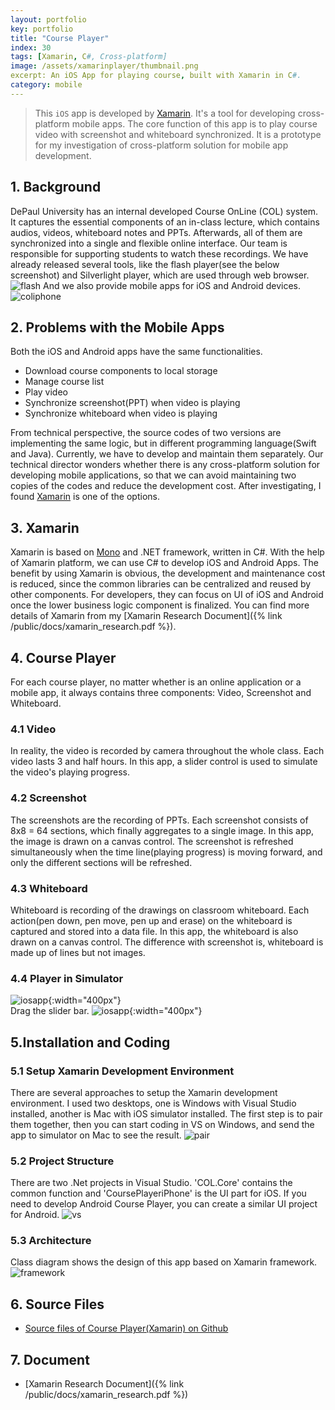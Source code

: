 ```yaml
---
layout: portfolio
key: portfolio
title: "Course Player"
index: 30
tags: [Xamarin, C#, Cross-platform]
image: /assets/xamarinplayer/thumbnail.png
excerpt: An iOS App for playing course, built with Xamarin in C#.
category: mobile
---
```


> This `iOS` app is developed by [Xamarin](https://xamarin.com/). It's a tool for developing cross-platform mobile apps. The core function of this app is to play course video with screenshot and whiteboard synchronized. It is a prototype for my investigation of cross-platform solution for mobile app development.

## 1. Background
DePaul University has an internal developed Course OnLine (COL) system. It captures the essential components of an in-class lecture, which contains audios, videos, whiteboard notes and PPTs. Afterwards, all of them are synchronized into a single and flexible online interface. Our team is responsible for supporting students to watch these recordings. We have already released several tools, like the flash player(see the below screenshot) and Silverlight player, which are used through web browser.
![flash](/assets/xamarinplayer/flash.png "flash")
And we also provide mobile apps for iOS and Android devices.  
![coliphone](/assets/xamarinplayer/col_iphone.jpeg "coliphone")

## 2. Problems with the Mobile Apps
Both the iOS and Android apps have the same functionalities.  
* Download course components to local storage
* Manage course list
* Play video
* Synchronize screenshot(PPT) when video is playing
* Synchronize whiteboard when video is playing

From technical perspective, the source codes of two versions are implementing the same logic, but in different programming language(Swift and Java). Currently, we have to develop and maintain them separately. Our technical director wonders whether there is any cross-platform solution for developing mobile applications, so that we can avoid maintaining two copies of the codes and reduce the development cost. After investigating, I found [Xamarin](https://xamarin.com/) is one of the options.

## 3. Xamarin
Xamarin is based on [Mono](http://www.mono-project.com/) and .NET framework, written in C#. With the help of Xamarin platform, we can use C# to develop iOS and Android Apps. The benefit by using Xamarin is obvious, the development and maintenance cost is reduced, since the common libraries can be centralized and reused by other components. For developers, they can focus on UI of iOS and Android once the lower business logic component is finalized. You can find more details of Xamarin from my [Xamarin Research Document]({% link /public/docs/xamarin_research.pdf %}).

## 4. Course Player
For each course player, no matter whether is an online application or a mobile app, it always contains three components: Video, Screenshot and Whiteboard.  
### 4.1 Video
In reality, the video is recorded by camera throughout the whole class. Each video lasts 3 and half hours. In this app, a slider control is used to simulate the video's playing progress.
### 4.2 Screenshot
The screenshots are the recording of PPTs. Each screenshot consists of 8x8 = 64 sections, which finally aggregates to a single image. In this app, the image is drawn on a canvas control. The screenshot is refreshed simultaneously when the time line(playing progress) is moving forward, and only the different sections will be refreshed.   
### 4.3 Whiteboard
Whiteboard is recording of the drawings on classroom whiteboard. Each action(pen down, pen move, pen up and erase) on the whiteboard is captured and stored into a data file. In this app, the whiteboard is also drawn on a canvas control. The difference with screenshot is, whiteboard is made up of lines but not images.
### 4.4 Player in Simulator
![iosapp](/assets/xamarinplayer/iosapp.png){:width="400px"}  
Drag the slider bar.
![iosapp](/assets/xamarinplayer/iosapp2.png){:width="400px"}

## 5.Installation and Coding
### 5.1 Setup Xamarin Development Environment
There are several approaches to setup the Xamarin development environment. I used two desktops, one is Windows with Visual Studio installed, another is Mac with iOS simulator installed. The first step is to pair them together, then you can start coding in VS on Windows, and send the app to simulator on Mac to see the result.
![pair](/assets/xamarinplayer/pair.png "pair")  
### 5.2 Project Structure
There are two .Net projects in Visual Studio. 'COL.Core' contains the common function and 'CoursePlayeriPhone' is the UI part for iOS. If you need to develop Android Course Player, you can create a similar UI project for Android.
![vs](/assets/xamarinplayer/vs.png "vs")  
### 5.3 Architecture
Class diagram shows the design of this app based on Xamarin framework.
![framework](/assets/xamarinplayer/framework.png "framework")  

## 6. Source Files
* [Source files of Course Player(Xamarin) on Github](https://github.com/jojozhuang/Portfolio/tree/master/CoursePlayerXamarin)

## 7. Document
* [Xamarin Research Document]({% link /public/docs/xamarin_research.pdf %})
